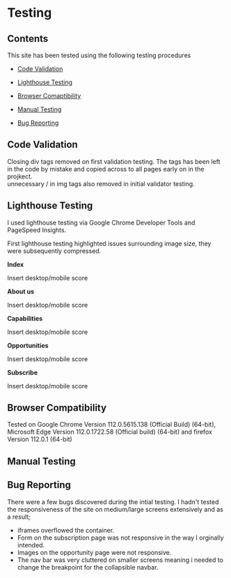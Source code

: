 # Testing

## Contents

This site has been tested using the following testing procedures

* [Code Validation](#Code-validation)  

* [Lighthouse Testing](#Lighthouse-Testing)

* [Browser Comaptibility](#Browser-Compatibility)

* [Manual Testing](#Manual-Testing)

* [Bug Reporting](#Bug-Reporting)


## Code Validation  

Closing div tags removed on first validation testing. The tags has been left in the code by mistake and copied across to all pages early on in the projkect.  
unnecessary / in img tags also removed in initial validator testing.

## Lighthouse Testing  

I used lighthouse testing via Google Chrome Developer Tools and PageSpeed Insights.

First lighthouse testing highlighted issues surrounding image size, they were subsequently compressed.

**Index**  

Insert desktop/mobile score

**About us**  

Insert desktop/mobile score

**Capabilities**  

Insert desktop/mobile score

**Opportunities**  

Insert desktop/mobile score

**Subscribe**  

Insert desktop/mobile score


## Browser Compatibility 

Tested on Google Chrome Version 112.0.5615.138 (Official Build) (64-bit),  Microsoft Edge Version 112.0.1722.58 (Official build) (64-bit) and firefox Version 112.0.1 (64-bit)

## Manual Testing 



## Bug Reporting

There were a few bugs discovered during the intial testing. I hadn't tested the responsiveness of the site on medium/large screens extensively and as a result;  
- iframes overflowed the container.  
- Form on the subscription page was not responsive in the way I orginally intended.  
- Images on the opportunity page were not responsive.  
- The nav bar was very cluttered on smaller screens meaning i needed to change the breakpoint for the collapsible navbar.  
